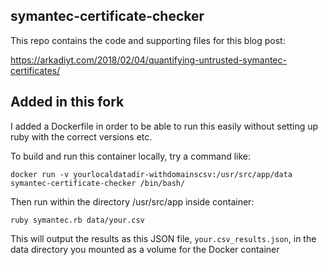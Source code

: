 ## symantec-certificate-checker

This repo contains the code and supporting files for this blog post:

https://arkadiyt.com/2018/02/04/quantifying-untrusted-symantec-certificates/

## Added in this fork

I added a Dockerfile in order to be able to run this easily without setting up ruby with the correct versions etc.

To build and run this container locally, try a command like:
```docker build -t symantec-certificate-checker .
docker run -v yourlocaldatadir-withdomainscsv:/usr/src/app/data symantec-certificate-checker /bin/bash/
```

Then run within the directory /usr/src/app inside container:
```
ruby symantec.rb data/your.csv
```

This will output the results as this JSON file, `your.csv_results.json`, in the data directory you mounted as a volume for the Docker container
